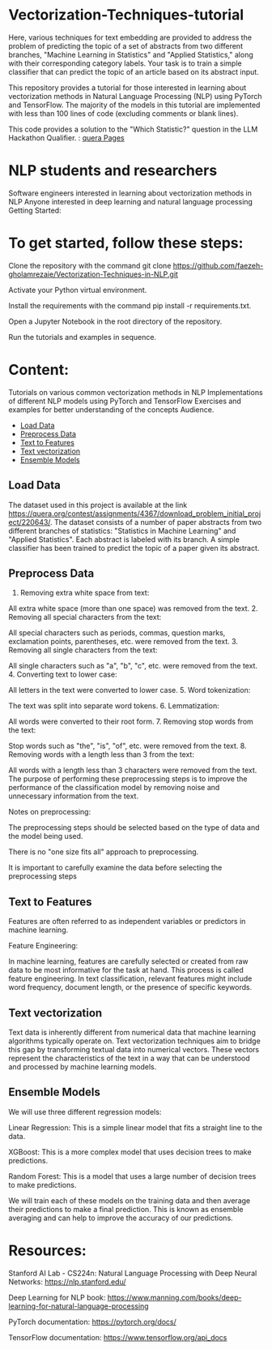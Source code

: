 # Vectorization-Techniques-tutorial
Here, various techniques for text embedding are provided to address the problem of predicting the topic of a set of abstracts from two different branches, "Machine Learning in Statistics" and "Applied Statistics," along with their corresponding category labels. Your task is to train a simple classifier that can predict the topic of an article based on its abstract input.

This repository provides a tutorial for those interested in learning about vectorization methods in Natural Language Processing (NLP) using PyTorch and TensorFlow. The majority of the models in this tutorial are implemented with less than 100 lines of code (excluding comments or blank lines).

This code provides a solution to the "Which Statistic?" question in the LLM Hackathon Qualifier. 
: [quera Pages](https://quera.org/problemset/220643)

# NLP students and researchers
Software engineers interested in learning about vectorization methods in NLP
Anyone interested in deep learning and natural language processing
Getting Started:

# To get started, follow these steps:

Clone the repository with the command git clone https://github.com/faezeh-gholamrezaie/Vectorization-Techniques-in-NLP.git

Activate your Python virtual environment.

Install the requirements with the command pip install -r requirements.txt.

Open a Jupyter Notebook in the root directory of the repository.

Run the tutorials and examples in sequence.

# Content:

Tutorials on various common vectorization methods in NLP
Implementations of different NLP models using PyTorch and TensorFlow
Exercises and examples for better understanding of the concepts
Audience.

- [Load Data](#load-data)
- [Preprocess Data](#preprocess-data)
- [Text to Features](#Text-to-Features)
- [Text vectorization](#text-vectorization)
- [Ensemble Models](#Ensemble-Models)

## Load Data

The dataset used in this project is available at the link https://quera.org/contest/assignments/4367/download_problem_initial_project/220643/.
The dataset consists of a number of paper abstracts from two different branches of statistics: "Statistics in Machine Learning" and "Applied Statistics". Each abstract is labeled with its branch.
A simple classifier has been trained to predict the topic of a paper given its abstract.

## Preprocess Data

1. Removing extra white space from text:

All extra white space (more than one space) was removed from the text.
2. Removing all special characters from the text:

All special characters such as periods, commas, question marks, exclamation points, parentheses, etc. were removed from the text.
3. Removing all single characters from the text:

All single characters such as "a", "b", "c", etc. were removed from the text.
4. Converting text to lower case:

All letters in the text were converted to lower case.
5. Word tokenization:

The text was split into separate word tokens.
6. Lemmatization:

All words were converted to their root form.
7. Removing stop words from the text:

Stop words such as "the", "is", "of", etc. were removed from the text.
8. Removing words with a length less than 3 from the text:

All words with a length less than 3 characters were removed from the text.
The purpose of performing these preprocessing steps is to improve the performance of the classification model by removing noise and unnecessary information from the text.

Notes on preprocessing:

The preprocessing steps should be selected based on the type of data and the model being used.

There is no "one size fits all" approach to preprocessing.

It is important to carefully examine the data before selecting the preprocessing steps


## Text to Features

Features are often referred to as independent variables or predictors in machine learning.

Feature Engineering:

In machine learning, features are carefully selected or created from raw data to be most informative for the task at hand. This process is called feature engineering. In text classification, relevant features might include word frequency, document length, or the presence of specific keywords.

## Text vectorization

Text data is inherently different from numerical data that machine learning algorithms typically operate on. Text vectorization techniques aim to bridge this gap by transforming textual data into numerical vectors. These vectors represent the characteristics of the text in a way that can be understood and processed by machine learning models.

## Ensemble Models

We will use three different regression models:

Linear Regression: This is a simple linear model that fits a straight line to the data.

XGBoost: This is a more complex model that uses decision trees to make predictions.

Random Forest: This is a model that uses a large number of decision trees to make predictions.

We will train each of these models on the training data and then average their predictions to make a final prediction. This is known as ensemble averaging and can help to improve the accuracy of our predictions.

# Resources:

Stanford AI Lab - CS224n: Natural Language Processing with Deep Neural Networks: https://nlp.stanford.edu/

Deep Learning for NLP book: https://www.manning.com/books/deep-learning-for-natural-language-processing

PyTorch documentation: https://pytorch.org/docs/

TensorFlow documentation: https://www.tensorflow.org/api_docs
